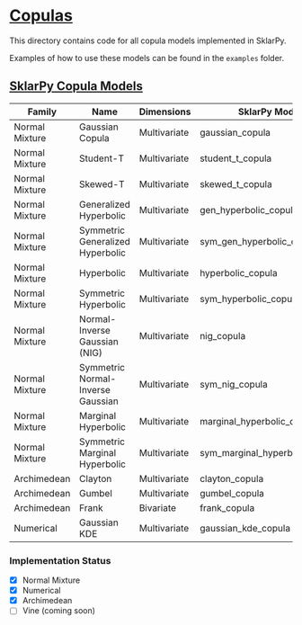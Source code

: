 # <u> Copulas </u>

This directory contains code for all copula models implemented in SklarPy.

Examples of how to use these models can be found in the `examples` folder.

## <u> SklarPy Copula Models </u>

 | Family         | Name                              | Dimensions   | SklarPy Model                  |
|----------------|-----------------------------------|--------------|--------------------------------|
| Normal Mixture | Gaussian Copula                   | Multivariate | gaussian_copula                | 
| Normal Mixture | Student-T                         | Multivariate | student_t_copula               |
| Normal Mixture | Skewed-T                          | Multivariate | skewed_t_copula                |
| Normal Mixture | Generalized Hyperbolic            | Multivariate | gen_hyperbolic_copula          |
| Normal Mixture | Symmetric Generalized Hyperbolic  | Multivariate | sym_gen_hyperbolic_copula      |
| Normal Mixture | Hyperbolic                        | Multivariate | hyperbolic_copula              |
| Normal Mixture | Symmetric Hyperbolic              | Multivariate | sym_hyperbolic_copula          |
| Normal Mixture | Normal-Inverse Gaussian (NIG)     | Multivariate | nig_copula                     |
| Normal Mixture | Symmetric Normal-Inverse Gaussian | Multivariate | sym_nig_copula                 |
| Normal Mixture | Marginal Hyperbolic               | Multivariate | marginal_hyperbolic_copula     |
| Normal Mixture | Symmetric Marginal Hyperbolic     | Multivariate | sym_marginal_hyperbolic_copula |
| Archimedean    | Clayton                           | Multivariate | clayton_copula                 |
| Archimedean    | Gumbel                            | Multivariate | gumbel_copula                  |
| Archimedean    | Frank                             | Bivariate    | frank_copula                   |
| Numerical      | Gaussian KDE                      | Multivariate | gaussian_kde_copula            |

### Implementation Status
- [x] Normal Mixture 
- [x] Numerical
- [x] Archimedean
- [ ] Vine (coming soon)
